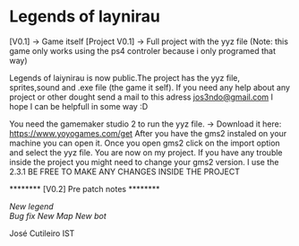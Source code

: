 # Legends of laynirau

[V0.1] -> Game itself
[Project V0.1] -> Full project with the yyz file
(Note: this game only works using the ps4 controler because i only programed that way)


Legends of laiynirau is now public.The project has the yyz file, sprites,sound and .exe file (the game it self). 
If you need any help about any project or other dought send a mail to this adress jos3ndo@gmail.com
I hope I can be helpfull in some way :D 


You need the gamemaker studio 2 to run the yyz file. 
-> Download it here: https://www.yoyogames.com/get
After you have the gms2 instaled on your machine you can open it. Once you open gms2 click on the import option and select the yyz file.
You are now on my project. If you have any trouble inside the project you might need to change your gms2 version. I use the 2.3.1
BE FREE TO MAKE ANY CHANGES INSIDE THE PROJECT 


******** [V0.2] Pre patch notes ********

*New legend*   
*Bug fix* 
*New Map*
*New bot*


José Cutileiro IST 
